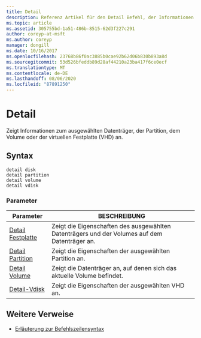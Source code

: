 ```yaml
---
title: Detail
description: Referenz Artikel für den Detail Befehl, der Informationen über den ausgewählten Datenträger, die Partition, das Volume oder die virtuelle Festplatte (VHD) anzeigt.
ms.topic: article
ms.assetid: 305755bd-1a51-486b-8515-62d3f227c291
author: coreyp-at-msft
ms.author: coreyp
manager: dongill
ms.date: 10/16/2017
ms.openlocfilehash: 23768b86f0ac3885b0cae92b62d06b830b893a8d
ms.sourcegitcommit: 53d526bfeddb89d28af44210a23ba417f6ce0ecf
ms.translationtype: MT
ms.contentlocale: de-DE
ms.lasthandoff: 08/06/2020
ms.locfileid: "87891250"
---
```

# <a name="detail"></a>Detail

Zeigt Informationen zum ausgewählten Datenträger, der Partition, dem Volume oder der virtuellen Festplatte (VHD) an.

## <a name="syntax"></a>Syntax

```
detail disk
detail partition
detail volume
detail vdisk
```

### <a name="parameters"></a>Parameter

| Parameter | BESCHREIBUNG |
| --------- | ----------- |
| [Detail Festplatte](detail-disk.md) | Zeigt die Eigenschaften des ausgewählten Datenträgers und der Volumes auf dem Datenträger an. |
| [Detail Partition](detail-partition.md) | Zeigt die Eigenschaften der ausgewählten Partition an. |
| [Detail Volume](detail-volume.md) | Zeigt die Datenträger an, auf denen sich das aktuelle Volume befindet. |
| [Detail-Vdisk](detail-vdisk.md) | Zeigt die Eigenschaften der ausgewählten VHD an. |

## <a name="additional-references"></a>Weitere Verweise

- [Erläuterung zur Befehlszeilensyntax](command-line-syntax-key.md)
